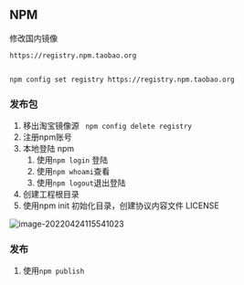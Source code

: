 ## NPM



修改国内镜像

```shell
https://registry.npm.taobao.org


npm config set registry https://registry.npm.taobao.org
```



### 发布包

1. 移出淘宝镜像源 ``` npm config delete registry```
2. 注册npm账号
3. 本地登陆 npm
   1. 使用```npm login``` 登陆
   2. 使用```npm whoami```查看
   3. 使用```npm logout```退出登陆
4. 创建工程根目录
5. 使用npm init 初始化目录，创建协议内容文件 LICENSE

![image-20220424115541023](https://tva1.sinaimg.cn/large/e6c9d24egy1h1ko9msvhuj218g0l2goh.jpg)



### 发布

1. 使用```npm publish```


